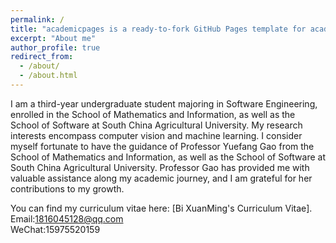 ```yaml
---
permalink: /
title: "academicpages is a ready-to-fork GitHub Pages template for academic personal websites"
excerpt: "About me"
author_profile: true
redirect_from: 
  - /about/
  - /about.html
---
```


I am a third-year undergraduate student majoring in Software Engineering, enrolled in the School of Mathematics and Information, as well as the School of Software at South China Agricultural University. My research interests encompass computer vision and machine learning. I consider myself fortunate to have the guidance of Professor Yuefang Gao from the School of Mathematics and Information, as well as the School of Software at South China Agricultural University. Professor Gao has provided me with valuable assistance along my academic journey, and I am grateful for her contributions to my growth.

You can find my curriculum vitae here: [Bi XuanMing's Curriculum Vitae].  
Email:1816045128@qq.com  
WeChat:15975520159
